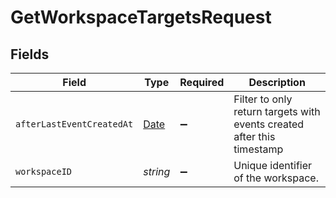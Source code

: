 # GetWorkspaceTargetsRequest


## Fields

| Field                                                                                         | Type                                                                                          | Required                                                                                      | Description                                                                                   |
| --------------------------------------------------------------------------------------------- | --------------------------------------------------------------------------------------------- | --------------------------------------------------------------------------------------------- | --------------------------------------------------------------------------------------------- |
| `afterLastEventCreatedAt`                                                                     | [Date](https://developer.mozilla.org/en-US/docs/Web/JavaScript/Reference/Global_Objects/Date) | :heavy_minus_sign:                                                                            | Filter to only return targets with events created after this timestamp                        |
| `workspaceID`                                                                                 | *string*                                                                                      | :heavy_minus_sign:                                                                            | Unique identifier of the workspace.                                                           |